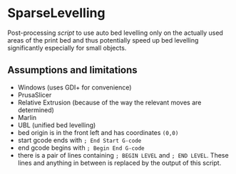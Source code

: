 # SparseLevelling

Post-processing *script* to use auto bed levelling only on the actually used areas of the print bed and thus potentially speed up bed levelling significantly especially for small objects.

## Assumptions and limitations

- Windows (uses GDI+ for convenience)
- PrusaSlicer
- Relative Extrusion (because of the way the relevant moves are determined)
- Marlin
- UBL (unified bed levelling)
- bed origin is in the front left and has coordinates `(0,0)`
- start gcode ends with `; End Start G-code`
- end gcode begins with `; Begin End G-code`
- there is a pair of lines containing `; BEGIN LEVEL` and `; END LEVEL`. These lines and anything in between is replaced by the output of this script.
